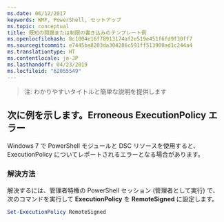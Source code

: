 ```yaml
---
ms.date: 06/12/2017
keywords: WMF, PowerShell, セットアップ
ms.topic: conceptual
title: 既知の問題または制限の書き込みのテンプレート例
ms.openlocfilehash: 8c1004e16f78913174af2e519e451f6fd9f30ff7
ms.sourcegitcommit: e7445ba8203da304286c591ff513900ad1c244a4
ms.translationtype: HT
ms.contentlocale: ja-JP
ms.lasthandoff: 04/23/2019
ms.locfileid: "62055549"
---
```

 >注: わかりやすいタイトルと簡単な説明を提供します

## <a name="example-erroneous-executionpolicy-errors"></a>次に例を示します。Erroneous ExecutionPolicy エラー
Windows 7 で PowerShell モジュールと DSC リソースを使用すると、ExecutionPolicy についてレポートされるエラーとなる場合があります。

### <a name="resolution"></a>解決方法

解決するには、管理者特権の PowerShell セッション (管理者として実行) で、次のコマンドを実行して **ExecutionPolicy** を **RemoteSigned** に設定します。

```powershell
Set-ExecutionPolicy RemoteSigned
```
